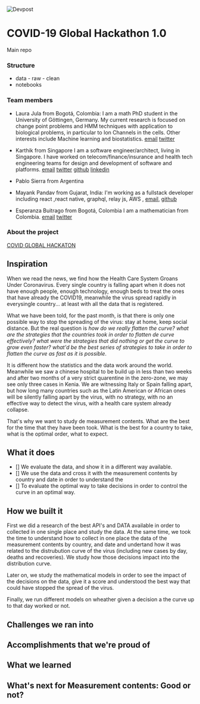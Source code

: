 ![Devpost](https://devpost-challengepost.netdna-ssl.com/assets/reimagine2/devpost-logo-646bdf6ac6663230947a952f8d354cad.svg)
# COVID-19 Global Hackathon 1.0

Main repo

### Structure

- data
      - raw
      - clean
- notebooks


### Team members

- Laura Jula from Bogotá, Colombia: 
I am a math PhD student in the University of Göttingen, Germany. My current research is focused on change point problems and HMM techniques with application to biological problems, in particular to Ion Channels in the cells. Other interests include Machine learning and biostatistics.
[email](ljulava@uni-goettingen.de)
[twitter](https://twitter.com/LauJula)

- Karthik from Singapore
I am a software engineer/architect, living in Singapore. I have worked on telecom/finance/insurance and health tech engineering teams for design and development of software and platforms.
[email](kalakkal@gmail.com)
[twitter](https://twitter.com/_kkarthik)
[github](https://github.com/kkarthik19)
[linkedin](https://www.linkedin.com/in/karthikeyan-kanapathy-b2928424/)

- Pablo Sierra from Argentina

- Mayank Pandav from Gujarat, India:  I'm working as a fullstack developer including react ,react native, graphql, relay js, AWS , [email](mpandav1998@gmail.com), 
[github](https://github.com/mayankpandav)

- Esperanza Buitrago from Bogotá, Colombia
I am a mathematician from Colombia. 
[email](ebuitragod@gmail.com)
[twitter](https://twitter.com/ebuitragod)

### About the project
[COVID GLOBAL HACKATON](https://covid-global-hackathon.devpost.com/)

## Inspiration
When we read the news, we find how the Health Care System Groans Under Coronavirus. Every single country is falling apart when it does not have enough people, enough technology, enough beds to treat the ones that have already the COVID19, meanwhile the virus spread rapidly in everysingle country... at least with all the data that is registered. 

What we have been told, for the past month, is that there is only one possible way to stop the spreading of the virus: stay at home, keep social distance. But the real question is *how do we really flatten the curve? what are the strategies that the countries took in order to flatten de curve effectively? what were the strategies that did nothing or get the curve to grow even faster? what'd be the best series of strategies to take in order to flatten the curve as fast as it is possible*.

It is different how the statistics and the data work around the world. Meanwhile we saw a chinese hospital to be build up in less than two weeks and after two months of a very strict quarentine in the zero-zone, we may see only three cases in Kenia. We are witnessing Italy or Spain falling apart, but how long many countries such as the Latin American or African ones will be silently falling apart by the virus, with no strategy, with no an effective way to detect the virus, with a health care system already collapse. 

That's why we want to study de measurement contents. What are the best for the time that they have been took. What is the best for a country to take, what is the optimal order, what to expect. 

## What it does 
- [] We evaluate the data, and show it in a different way available. 
- [] We use the data and cross it with the measurement contents by country and date in order to understand the 
- [] To evaluate the optimal way to take decisions in order to control the curve in an optimal way. 

## How we built it
First we did a research of the best API's and DATA available in order to collected in one single place and study the data. At the same time, we took the time to understand how to collect in one place the data of the measurement contents by country, and date and undertand how it was related to the distrubution curve of the virus (including new cases by day, deaths and recoveries). We study how those decisions impact into the distribution curve. 

Later on, we study the mathematical models in order to see the impact of the decisions on the data, give it a score and understood the best way that could have stopped the spread of the virus. 

Finally, we run different models on wheather given a decision a the curve up to that day worked or not. 

## Challenges we ran into

## Accomplishments that we're proud of

## What we learned

## What's next for Measurement contents: Good or not? 
